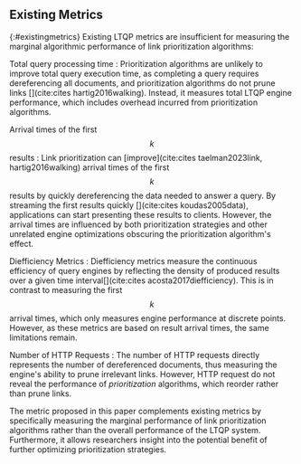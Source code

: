 ## Existing Metrics
{:#existingmetrics}
Existing LTQP metrics are insufficient for measuring the marginal algorithmic performance of link prioritization algorithms:

Total query processing time
: Prioritization algorithms are unlikely to improve total query execution time, as completing a query requires dereferencing all documents, and prioritization algorithms do not prune links [](cite:cites hartig2016walking). Instead, it measures total LTQP engine performance, which includes overhead incurred from prioritization algorithms.

Arrival times of the first $$ k $$ results
: Link prioritization can [improve](cite:cites taelman2023link, hartig2016walking) arrival times of the first $$ k $$ results by quickly dereferencing the data needed to answer a query. By streaming the first results quickly [](cite:cites koudas2005data), applications can start presenting these results to clients. However, the arrival times are influenced by both prioritization strategies and other unrelated engine optimizations obscuring the prioritization algorithm's effect.

Diefficiency Metrics
: Diefficiency metrics measure the continuous efficiency of query engines by reflecting the density of produced results over a given time interval[](cite:cites acosta2017diefficiency). This is in contrast to measuring the first $$ k $$ arrival times, which only measures engine performance at discrete points. However, as these metrics are based on result arrival times, the same limitations remain.

Number of HTTP Requests
: The number of HTTP requests directly represents the number of dereferenced documents, thus measuring the engine's ability to prune irrelevant links. However, HTTP request do not reveal the performance of _prioritization_ algorithms, which reorder rather than prune links.

The metric proposed in this paper complements existing metrics by specifically measuring the marginal performance of link prioritization algorithms rather than the overall performance of the LTQP system.
Furthermore, it allows researchers insight into the potential benefit of further optimizing prioritization strategies.

